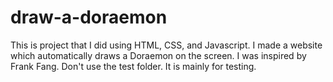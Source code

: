 # draw-a-doraemon

This is project that I did using HTML, CSS, and Javascript. 
I made a website which automatically draws a Doraemon on the screen. 
I was inspired by Frank Fang. 
Don't use the test folder. It is mainly for testing. 
